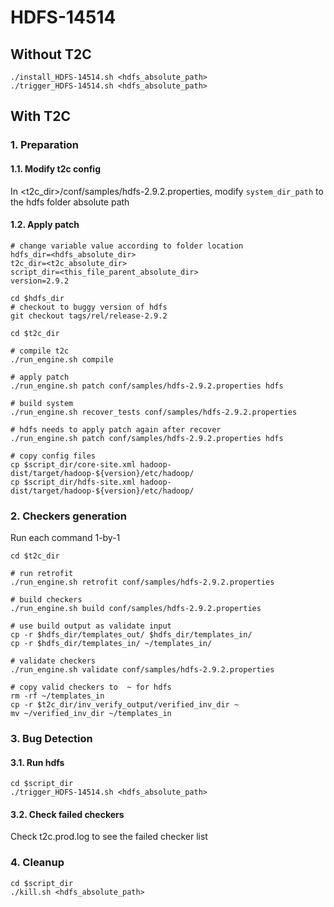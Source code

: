# HDFS-14514

## Without T2C
```
./install_HDFS-14514.sh <hdfs_absolute_path>
./trigger_HDFS-14514.sh <hdfs_absolute_path>
```

## With T2C
### 1. Preparation
#### 1.1. Modify t2c config
In <t2c_dir>/conf/samples/hdfs-2.9.2.properties, modify `system_dir_path` to the hdfs folder absolute path

#### 1.2. Apply patch
```
# change variable value according to folder location
hdfs_dir=<hdfs_absolute_dir>
t2c_dir=<t2c_absolute_dir>
script_dir=<this_file_parent_absolute_dir>
version=2.9.2

cd $hdfs_dir
# checkout to buggy version of hdfs
git checkout tags/rel/release-2.9.2

cd $t2c_dir

# compile t2c
./run_engine.sh compile

# apply patch
./run_engine.sh patch conf/samples/hdfs-2.9.2.properties hdfs

# build system
./run_engine.sh recover_tests conf/samples/hdfs-2.9.2.properties

# hdfs needs to apply patch again after recover
./run_engine.sh patch conf/samples/hdfs-2.9.2.properties hdfs

# copy config files
cp $script_dir/core-site.xml hadoop-dist/target/hadoop-${version}/etc/hadoop/
cp $script_dir/hdfs-site.xml hadoop-dist/target/hadoop-${version}/etc/hadoop/
```
### 2. Checkers generation
Run each command 1-by-1
```
cd $t2c_dir

# run retrofit
./run_engine.sh retrofit conf/samples/hdfs-2.9.2.properties 

# build checkers
./run_engine.sh build conf/samples/hdfs-2.9.2.properties

# use build output as validate input
cp -r $hdfs_dir/templates_out/ $hdfs_dir/templates_in/
cp -r $hdfs_dir/templates_in/ ~/templates_in/

# validate checkers
./run_engine.sh validate conf/samples/hdfs-2.9.2.properties

# copy valid checkers to  ~ for hdfs
rm -rf ~/templates_in
cp -r $t2c_dir/inv_verify_output/verified_inv_dir ~
mv ~/verified_inv_dir ~/templates_in
```
### 3. Bug Detection
#### 3.1. Run hdfs
```
cd $script_dir
./trigger_HDFS-14514.sh <hdfs_absolute_path>
```

#### 3.2. Check failed checkers
Check t2c.prod.log to see the failed checker list

### 4. Cleanup
```
cd $script_dir
./kill.sh <hdfs_absolute_path>
```
